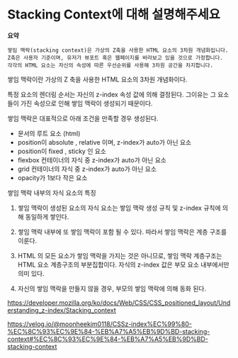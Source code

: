 # Stacking Context에 대해 설명해주세요

**요약**

```
쌓임 맥락(stacking context)은 가상의 Z축을 사용한 HTML 요소의 3차원 개념화입니다. Z축은 사용자 기준이며, 유저가 뷰포트 혹은 웹페이지를 바라보고 있을 것으로 가정합니다. 각각의 HTML 요소는 자신의 속성에 따른 우선순위를 사용해 3차원 공간을 차지합니다.
```

쌓임 맥락이란 가상의 Z 축을 사용한 HTML 요소의 3차원 개념화이다.

특정 요소의 렌더링 순서는 자신의 z-index 속성 값에 의해 결정된다. 그이유는 그 요소들이 가진 속성으로 인해 쌓임 맥락이 생성되기 때문이다.

쌓임 맥락은 대표적으로 아래 조건을 만족할 경우 생성된다.

- 문서의 루트 요소 (html)
- position이 absolute , relative 이며, z-index가 auto가 아닌 요소
- position이 fixed , sticky 인 요소
- flexbox 컨테이너의 자식 중 z-index가 auto가 아닌 요소
- grid 컨테이너의 자식 중 z-index가 auto가 아닌 요소
- opacity가 1보다 작은 요소

쌓임 맥락 내부의 자식 요소의 특징

1. 쌓임 맥락이 생성된 요소의 자식 요소는 쌓임 맥락 생성 규칙 및 z-index 규칙에 의해 동일하게 쌓인다.

2. 쌓임 맥락 내부에 또 쌓임 맥락이 포함 될 수 있다. 따라서 쌓임 맥락은 계층 구조를 이룬다.

3. HTML 의 모든 요소가 쌓임 맥락을 가지는 것은 아니므로, 쌓임 맥락 계층구조는 HTML 요소 계층구조의 부분집합이다.
   자식의 z-index 값은 부모 요소 내부에서만 의미 있다.

4. 자신의 쌓임 맥락을 만들지 않을 경우, 부모의 쌓임 맥락에 의해 동화 된다.

https://developer.mozilla.org/ko/docs/Web/CSS/CSS_positioned_layout/Understanding_z-index/Stacking_context

https://velog.io/@moonheekim0118/CSSz-index%EC%99%80-%EC%8C%93%EC%9E%84-%EB%A7%A5%EB%9D%BD-stacking-context#%EC%8C%93%EC%9E%84-%EB%A7%A5%EB%9D%BD-stacking-context
